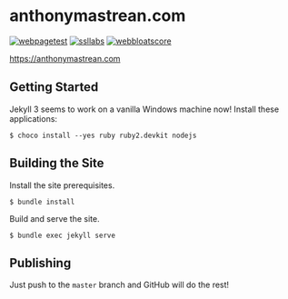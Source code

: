 # anthonymastrean.com

[![webpagetest](https://img.shields.io/badge/webpagetest-A%7CA%7CA%7CNA%7CF%7C+-yellow.svg)](http://www.webpagetest.org/result/181023_JV_56a7bdbf24188aefc30c8196f94b66ba/) [![ssllabs](https://img.shields.io/badge/ssl--report-A-green.svg)](https://www.ssllabs.com/ssltest/analyze.html?d=anthonymastrean.com) [![webbloatscore](https://img.shields.io/badge/webbloatscore-0.138-green.svg)](http://www.webbloatscore.com?url=https://anthonymastrean.com/)

https://anthonymastrean.com

## Getting Started

Jekyll 3 seems to work on a vanilla Windows machine now! Install these
applications:

```
$ choco install --yes ruby ruby2.devkit nodejs
```

## Building the Site

Install the site prerequisites.

```
$ bundle install
```

Build and serve the site.


```
$ bundle exec jekyll serve
```

## Publishing

Just push to the `master` branch and GitHub will do the rest!
